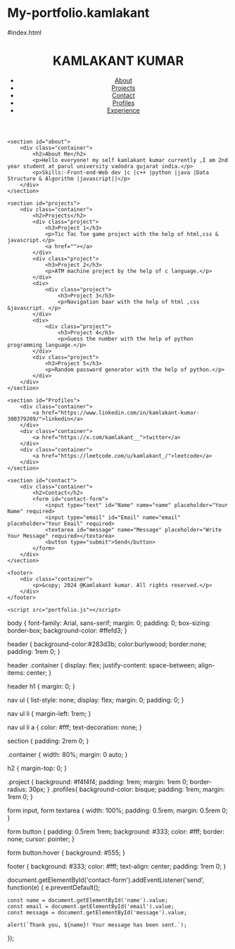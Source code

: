 # My-portfolio.kamlakant
#index.html
<!DOCTYPE html>
<html lang="en">
<head>
    <meta charset="UTF-8">
    <meta name="viewport" content="width=device-width, initial-scale=1.0">
    <title>Personal Portfolio</title>
    <link rel="stylesheet" href="portfolio.css">
</head>
<body>
    <header>
        <div class="container">
            <h1>KAMLAKANT KUMAR</h1>
            <nav>
                <ul>
                    <li><a href="#about">About</a></li>
                    <li><a href="#projects">Projects</a></li>
                    <li><a href="#contact">Contact</a></li>
                    <li><a href="#profiles">Profiles</a></li>
                    <li><a href="#Experience">Experience</a></li>
                </ul>
            </nav>
        </div>
    </header>

    <section id="about">
        <div class="container">
            <h2>About Me</h2>
            <p>Hello everyone! my self kamlakant kumar currently ,I am 2nd year student at parul university vadodra gujarat india.</p>
            <p>Skills:-Front-end-Web dev |c |c++ |python |java |Data Structure & Algorithm |javascript||</p>
        </div>
    </section>

    <section id="projects">
        <div class="container">
            <h2>Projects</h2>
            <div class="project">
                <h3>Project 1</h3>
                <p>Tic Tac Toe game project with the help of html,css & javascript.</p>
                <a href=""></a>
            </div>
            <div class="project">
                <h3>Project 2</h3>
                <p>ATM machine project by the help of c language.</p>
            </div>
            <div>
                <div class="project">
                    <h3>Project 3</h3>
                    <p>Navigation baar with the help of html ,css &javascript. </p>
            </div>
            <div>
                <div class="project">
                    <h3>Project 4</h3>
                    <p>Guess the number with the help of python programming language.</p>
            </div>
            <div class="project">
                <h3>Project 5</h3>
                <p>Random password generator with the help of python.</p>
            </div>
        </div>
    </section>

    <section id="Profiles">
        <div class="container">
            <a href="https://www.linkedin.com/in/kamlakant-kumar-300379209/">linkedin</a>
        </div>
        <div class="container">
            <a href="https://x.com/kamlakant__">twitter</a>
        </div>
        <div class="container">
            <a href="https://leetcode.com/u/kamlakant_/">leetcode</a>
        </div>
    </section>

    <section id="contact">
        <div class="container">
            <h2>Contact</h2>
            <form id="contact-form">
                <input type="text" id="Name" name="name" placeholder="Your Name" required>
                <input type="email" id="Email" name="email" placeholder="Your Email" required>
                <textarea id="message" name="Message" placeholder="Write Your Message" required></textarea>
                <button type="submit">Send</button>
            </form>
        </div>
    </section>

    <footer>
        <div class="container">
            <p>&copy; 2024 @Kamlakant kumar. All rights reserved.</p>
        </div>
    </footer>

    <script src="portfolio.js"></script>
</body>
</html>



body {
    font-family: Arial, sans-serif;
    margin: 0;
    padding: 0;
    box-sizing: border-box;
    background-color: #ffefd3;
}

header {
    background-color:#283d3b;
    color:burlywood;
    border:none;
    padding: 1rem 0;
}

header .container {
    display: flex;
    justify-content: space-between;
    align-items: center;
}

header h1 {
    margin: 0;
}

nav ul {
    list-style: none;
    display: flex;
    margin: 0;
    padding: 0;
}

nav ul li {
    margin-left: 1rem;
}

nav ul li a {
    color: #fff;
    text-decoration: none;
}

section {
    padding: 2rem 0;
}

.container {
    width: 80%;
    margin: 0 auto;
}

h2 {
    margin-top: 0;
}

.project {
    background: #f4f4f4;
    padding: 1rem;
    margin: 1rem 0;
    border-radius: 30px;
}
.profiles{
    background-color: bisque;
    padding: 1rem;
    margin: 1rem 0;
}

form input, form textarea {
    width: 100%;
    padding: 0.5rem;
    margin: 0.5rem 0;
}

form button {
    padding: 0.5rem 1rem;
    background: #333;
    color: #fff;
    border: none;
    cursor: pointer;
}

form button:hover {
    background: #555;
}

footer {
    background: #333;
    color: #fff;
    text-align: center;
    padding: 1rem 0;
}


document.getElementById('contact-form').addEventListener('send', function(e) {
    e.preventDefault();
    
    const name = document.getElementById('name').value;
    const email = document.getElementById('email').value;
    const message = document.getElementById('message').value;

    alert(`Thank you, ${name}! Your message has been sent.`);
});


